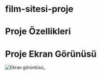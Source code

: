 # film-sitesi-proje




# Proje Özellikleri





# Proje Ekran Görünüsü
![Ekran görüntüsü_](https://github.com/mehmet-adgzl22/film-sitesi-proje/assets/169144147/d8431a20-00a6-4156-9fcd-3672dac3bdaa)





